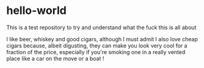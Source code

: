 # hello-world
This is a test repository to try and understand what the fuck this is all about

I like beer, whiskey and good cigars, although I must admit I also love cheap cigars because, albeit digusting, they can make you look very cool for a fraction of the price, especially if you're smoking one in a really vented place like a car on the move or a boat !
